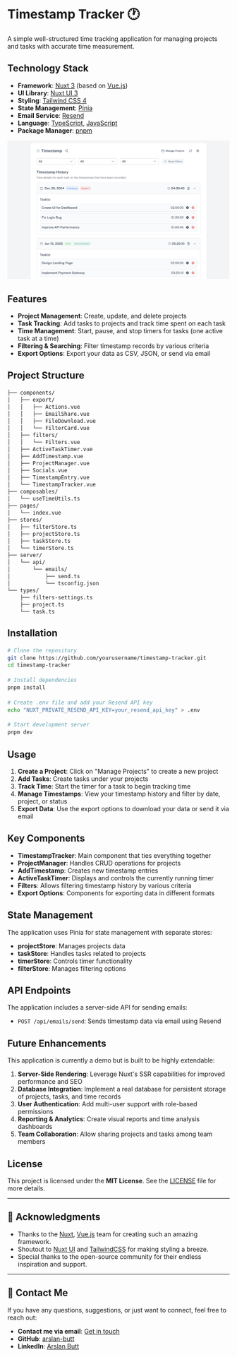# Timestamp Tracker 🕐

A simple well-structured time tracking application for managing projects and tasks with accurate time measurement.

## Technology Stack

- **Framework**: [Nuxt 3](https://nuxt.com/) (based on [Vue.js](https://vuejs.org))
- **UI Library**: [Nuxt UI 3](https://ui.nuxt.com/)
- **Styling**: [Tailwind CSS 4](https://tailwindcss.com/)
- **State Management**: [Pinia](https://pinia.vuejs.org/)
- **Email Service**: [Resend](https://resend.com/)
- **Language**: [TypeScript](https://www.typescriptlang.org/), [JavaScript](https://developer.mozilla.org/en-US/docs/Web/JavaScript)
- **Package Manager**: [pnpm](https://pnpm.io/)

![Timestamp Tracker](public/og.png)

## Features

- **Project Management**: Create, update, and delete projects
- **Task Tracking**: Add tasks to projects and track time spent on each task
- **Time Management**: Start, pause, and stop timers for tasks (one active task at a time)
- **Filtering & Searching**: Filter timestamp records by various criteria
- **Export Options**: Export your data as CSV, JSON, or send via email

## Project Structure

```
├── components/
│   ├── export/
│   │   ├── Actions.vue
│   │   ├── EmailShare.vue
│   │   ├── FileDownload.vue
│   │   └── FilterCard.vue
│   ├── filters/
│   │   └── Filters.vue
│   ├── ActiveTaskTimer.vue
│   ├── AddTimestamp.vue
│   ├── ProjectManager.vue
│   ├── Socials.vue
│   ├── TimestampEntry.vue
│   └── TimestampTracker.vue
├── composables/
│   └── useTimeUtils.ts
├── pages/
│   └── index.vue
├── stores/
│   ├── filterStore.ts
│   ├── projectStore.ts
│   ├── taskStore.ts
│   └── timerStore.ts
├── server/
│   └── api/
│       └── emails/
│           ├── send.ts
│           └── tsconfig.json
└── types/
    ├── filters-settings.ts
    ├── project.ts
    └── task.ts
```

## Installation

```bash
# Clone the repository
git clone https://github.com/yourusername/timestamp-tracker.git
cd timestamp-tracker

# Install dependencies
pnpm install

# Create .env file and add your Resend API key
echo "NUXT_PRIVATE_RESEND_API_KEY=your_resend_api_key" > .env

# Start development server
pnpm dev
```

## Usage

1. **Create a Project**: Click on "Manage Projects" to create a new project
2. **Add Tasks**: Create tasks under your projects
3. **Track Time**: Start the timer for a task to begin tracking time
4. **Manage Timestamps**: View your timestamp history and filter by date, project, or status
5. **Export Data**: Use the export options to download your data or send it via email

## Key Components

- **TimestampTracker**: Main component that ties everything together
- **ProjectManager**: Handles CRUD operations for projects
- **AddTimestamp**: Creates new timestamp entries
- **ActiveTaskTimer**: Displays and controls the currently running timer
- **Filters**: Allows filtering timestamp history by various criteria
- **Export Options**: Components for exporting data in different formats

## State Management

The application uses Pinia for state management with separate stores:

- **projectStore**: Manages projects data
- **taskStore**: Handles tasks related to projects
- **timerStore**: Controls timer functionality
- **filterStore**: Manages filtering options

## API Endpoints

The application includes a server-side API for sending emails:

- `POST /api/emails/send`: Sends timestamp data via email using Resend

## Future Enhancements

This application is currently a demo but is built to be highly extendable:

1. **Server-Side Rendering**: Leverage Nuxt's SSR capabilities for improved performance and SEO
2. **Database Integration**: Implement a real database for persistent storage of projects, tasks, and time records
3. **User Authentication**: Add multi-user support with role-based permissions
4. **Reporting & Analytics**: Create visual reports and time analysis dashboards
5. **Team Collaboration**: Allow sharing projects and tasks among team members

## License

This project is licensed under the **MIT License**. See the [LICENSE](LICENSE) file for more details.

---

## 🙏 Acknowledgments

- Thanks to the [Nuxt](https://nuxt.com), [Vue.js](https://vuejs.org) team for creating such an amazing framework.
- Shoutout to [Nuxt UI](https://ui3.nuxt.dev/) and [TailwindCSS](https://tailwindcss.com/) for making styling a breeze.
- Special thanks to the open-source community for their endless inspiration and support.

---

## 📧 Contact Me

If you have any questions, suggestions, or just want to connect, feel free to reach out:

- **Contact me via email**: [Get in touch](mailto:engr.arslanbutt@gmail.com)
- **GitHub**: [arslan-butt](https://github.com/arslan-butt)
- **LinkedIn**: [Arslan Butt](https://linkedin.com/in/engrarslanbutt)

